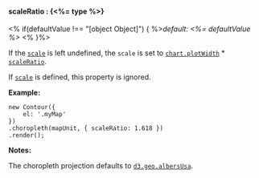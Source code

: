 #### **scaleRatio** : {<%= type %>}

<% if(defaultValue !== "[object Object]") { %>*default: <%= defaultValue %>* <% }%>

If the [`scale`](#geo_config/config.choropleth.scale) is left undefined, the `scale` is set to [`chart.plotWidth`](#core_config/config.chart.plotWidth) * [`scaleRatio`](#geo_config/config.choropleth.scaleRatio).

If [`scale`](#geo_config/config.choropleth.scale) is defined, this property is ignored.

**Example:**

	new Contour({
		el: '.myMap'
	})
	.choropleth(mapUnit, { scaleRatio: 1.618 })
	.render();

<!-- TODO: *[Try it.](<%= jsFiddleLink %>)* -->

**Notes:**

The choropleth projection defaults to [`d3.geo.albersUsa`](https://github.com/mbostock/d3/wiki/Geo-Projections). 

